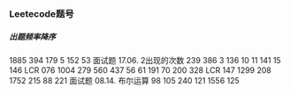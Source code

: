 

### Leetecode题号
##### 出题频率降序
1885
394
179
5
152
53
面试题 17.06. 2出现的次数
239
386
3
136
10
11
141
15
146
LCR 076
1004
279
560
437
56
61
191
70
200
328
LCR 147
1299
208
1752
215
88
221
面试题 08.14. 布尔运算
98
105
240
121
1556
125